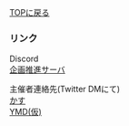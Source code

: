 [TOPに戻る](https://kkumt93.github.io/Chihiro_1stAnni/)

### リンク

Discord  
[企画推進サーバ](https://discord.gg/8d4kw9g)

主催者連絡先(Twitter DMにて)  
[かす](https://twitter.com/kkumt93)  
[YMD(仮)](https://twitter.com/YMD_kari)